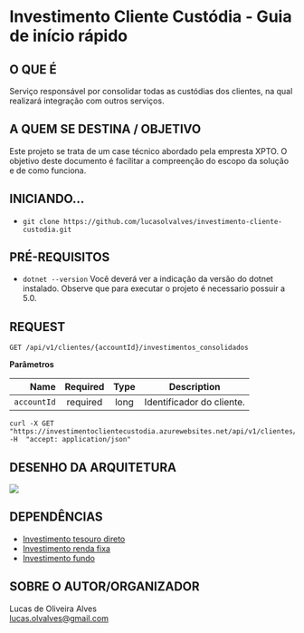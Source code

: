 # Investimento Cliente Custódia - Guia de início rápido

## O QUE É
Serviço responsável por consolidar todas as custódias dos clientes, na qual realizará integração com outros serviços.

## A QUEM SE DESTINA / OBJETIVO
Este projeto se trata de um case técnico abordado pela empresta XPTO. 
O objetivo deste documento é facilitar a compreenção do escopo da solução e de como funciona.

## INICIANDO...
- `git clone https://github.com/lucasolvalves/investimento-cliente-custodia.git`

## PRÉ-REQUISITOS
- `dotnet --version`
Você deverá ver a indicação da versão do dotnet instalado.
Observe que para executar o projeto é necessario possuir a 5.0.

## REQUEST

`GET /api/v1/clientes/{accountId}/investimentos_consolidados`

**Parâmetros**

|          Name | Required |  Type   | Description                                                                                                                                                           |
| -------------:|:--------:|:-------:| --------------------------------------------------------------------------------------------------------------------------------------------------------------------- |
|     `accountId` | required | long  | Identificador do cliente.

    curl -X GET "https://investimentoclientecustodia.azurewebsites.net/api/v1/clientes/123456/investimentos_consolidados" -H  "accept: application/json"

## DESENHO DA ARQUITETURA
![](https://raw.githubusercontent.com/lucasolvalves/investimento-cliente-custodia/main/design_investimento_cliente_cust%C3%B3dia.png)

## DEPENDÊNCIAS

* [Investimento tesouro direto](https://github.com/lucasolvalves/investimento-tesourodireto)<br>
* [Investimento renda fixa](https://github.com/lucasolvalves/investimento-rendafixa)<br>
* [Investimento fundo](https://github.com/lucasolvalves/investimento-fundo)

## SOBRE O AUTOR/ORGANIZADOR
Lucas de Oliveira Alves<br>
lucas.olvalves@gmail.com
